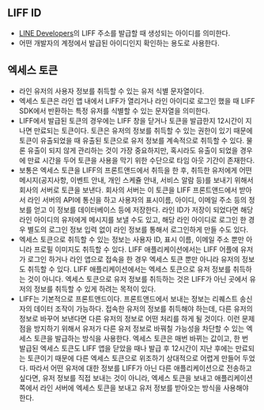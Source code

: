## LIFF ID

- [LINE Developers](Developershttps://developers.line.biz/)의 LIFF 주소를 발급할 때 생성되는 아이디를 의미한다.
- 어떤 개발자의 계정에서 발급된 아이디인지 확인하는 용도로 사용한다.

## 엑세스 토큰

- 라인 유저의 사용자 정보를 취득할 수 있는 유저 식별 문자열이다.
- 엑세스 토큰은 라인 앱 내에서 LIFF가 열리거나 라인 아이디로 로그인 했을 때 LIFF SDK에서 반환하는 특정 유저를 식별할 수 있는 문자열을 의미한다.
- LIFF에서 발급된 토큰의 경우에는 LIFF 창을 닫거나 토큰을 발급한지 12시간이 지나면 만료되는 토큰이다. 토큰은 유저의 정보를 취득할 수 있는 권한이 있기 때문에 토큰이 유출되었을 때 유출된 토큰으로 유저 정보를 계속적으로 취득할 수 있다. 물론 유출이 되지 않게 관리하는 것이 가장 중요하지만, 혹시라도 유출이 되었을 경우에 만료 시간을 두어 토큰을 사용을 막기 위한 수단으로 타임 아웃 기간이 존재한다.
- 보통은 엑세스 토큰을 LIFF의 프론트앤드에서 취득을 한 후, 취득한 유저에게 어떤 메시지(공지사항, 이벤트 안내, 개인 스케쥴 안내, 서비스 알람 등)를 보내기 위해서 회사의 서버로 토큰을 보낸다. 회사의 서버는 이 토큰을 LIFF 프론트앤드에서 받아서 라인 서버의 API에 통신을 하고 사용자의 표시이름, 아이디, 이메일 주소 등의 정보를 얻고 이 정보를 데이터베이스 등에 저장한다. 라인 ID가 저장이 되었다면 해당 라인 아이디의 유저에게 메시지를 보낼 수도 있고, 해당 라인 아이디로 로그인 한 경우 별도의 로그인 정보 입력 없이 라인 정보를 통해서 로그인하게 만들 수도 있다.
- 엑세스 토큰으로 취득할 수 있는 정보는 사용자 ID, 표시 이름, 이메일 주소 뿐만 아니라 프로필 이미지도 취득할 수 있다. LIFF 애플리케이션에서는 LIFF 어플에 유저가 로그인 하거나 라인 앱으로 접속을 한 경우 엑세스 토큰 뿐만 아니라 유저의 정보도 취득할 수 있다. LIFF 애플리케이션에서는 엑세스 토큰으로 유저 정보를 취득하는 것이 아니다. 엑세스 토큰으로 유저 정보를 취득하는 것은 LIFF가 아닌 곳에서 유저의 정보를 취득할 수 있게 하려는 목적이 있다.
- LIFF는 기본적으로 프론트앤드이다. 프론트앤드에서 보내는 정보는 리퀘스트 송신자의 데이터 조작이 가능하다. 접속한 유저의 정보를 취득해야 하는데, 다른 유저의 정보로 바꾸어 보낸다면 다른 유저의 정보로 어떤 처리를 하게 될 것이다. 이런 문제점을 방지하기 위해서 유저가 다른 유저 정보로 바꿔칠 가능성을 차단할 수 있는 엑세스 토큰을 발급하는 방식을 사용한다. 엑세스 토큰은 매번 바뀌는 값이고, 한 번 발급된 엑세스 토큰도 LIFF 앱을 닫았을 때나 발급 후 12시간이 지난 후에는 만료되는 토큰이기 때문에 다른 엑세스 토큰으로 위조하기 상대적으로 어렵게 만들어 두었다. 따라서 어떤 유저에 대한 정보를 LIFF가 아닌 다른 애플리케이션으로 전송하고 싶다면, 유저 정보를 직접 보내는 것이 아니라, 엑세스 토큰을 보내고 애플리케이션 쪽에서 라인 서버에 엑세스 토큰을 보내고 유저 정보를 받아오는 방식을 사용해야 한다.
